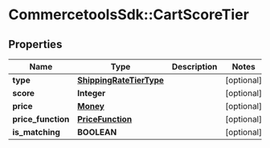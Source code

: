 # CommercetoolsSdk::CartScoreTier

## Properties
Name | Type | Description | Notes
------------ | ------------- | ------------- | -------------
**type** | [**ShippingRateTierType**](ShippingRateTierType.md) |  | [optional] 
**score** | **Integer** |  | [optional] 
**price** | [**Money**](Money.md) |  | [optional] 
**price_function** | [**PriceFunction**](PriceFunction.md) |  | [optional] 
**is_matching** | **BOOLEAN** |  | [optional] 

